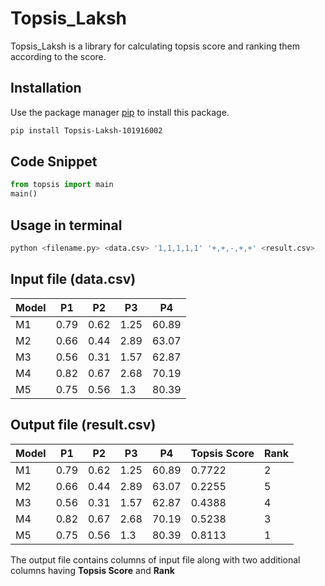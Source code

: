 # Topsis_Laksh

Topsis_Laksh is a library for calculating topsis score and ranking them according to the score.

## Installation

Use the package manager [pip](https://pip.pypa.io/en/stable/) to install this package.

```bash
pip install Topsis-Laksh-101916002
```

## Code Snippet

```python
from topsis import main
main()
```

## Usage in terminal

```python
python <filename.py> <data.csv> '1,1,1,1,1' '+,+,-,+,+' <result.csv>
```


## Input file (data.csv)

| Model |      P1     |      P2       |  P3  |      P4  |
| ----- | ----------- | ------------- | ---- | -------- |
| M1    | 0.79        | 0.62          | 1.25 | 60.89    |
| M2    | 0.66        | 0.44          | 2.89 | 63.07    |
| M3    | 0.56        | 0.31          | 1.57 | 62.87    |
| M4    | 0.82        | 0.67          | 2.68 | 70.19    |
| M5    | 0.75        | 0.56          | 1.3  | 80.39    |

## Output file (result.csv)

| Model |      P1     |      P2       |  P3  |      P4  | Topsis Score | Rank |
| ----- | ----------- | ------------- | ---- | -------- | ------------ | ---- |
| M1    | 0.79        | 0.62          | 1.25 | 60.89    | 0.7722       | 2    |
| M2    | 0.66        | 0.44          | 2.89 | 63.07    | 0.2255       | 5    |
| M3    | 0.56        | 0.31          | 1.57 | 62.87    | 0.4388       | 4    |
| M4    | 0.82        | 0.67          | 2.68 | 70.19    | 0.5238       | 3    |
| M5    | 0.75        | 0.56          | 1.3  | 80.39    | 0.8113       | 1    |

The output file contains columns of input file along with two additional columns having **Topsis Score** and **Rank**
